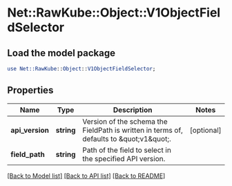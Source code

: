 # Net::RawKube::Object::V1ObjectFieldSelector

## Load the model package
```perl
use Net::RawKube::Object::V1ObjectFieldSelector;
```

## Properties
Name | Type | Description | Notes
------------ | ------------- | ------------- | -------------
**api_version** | **string** | Version of the schema the FieldPath is written in terms of, defaults to \&quot;v1\&quot;. | [optional] 
**field_path** | **string** | Path of the field to select in the specified API version. | 

[[Back to Model list]](../README.md#documentation-for-models) [[Back to API list]](../README.md#documentation-for-api-endpoints) [[Back to README]](../README.md)


